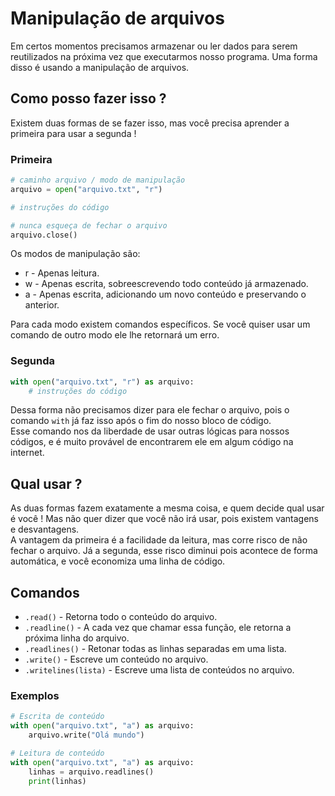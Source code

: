 # Manipulação de arquivos
Em certos momentos precisamos armazenar ou ler dados para serem reutilizados na próxima vez que executarmos nosso programa. Uma forma disso é usando a manipulação de arquivos.

## Como posso fazer isso ?
Existem duas formas de se fazer isso, mas você precisa aprender a primeira para usar a segunda !

### Primeira
```python
# caminho arquivo / modo de manipulação
arquivo = open("arquivo.txt", "r")

# instruções do código

# nunca esqueça de fechar o arquivo
arquivo.close()
```
Os modos de manipulação são:
- r - Apenas leitura.
- w - Apenas escrita, sobreescrevendo todo conteúdo já armazenado.
- a - Apenas escrita, adicionando um novo conteúdo e preservando o anterior.

Para cada modo existem comandos específicos. Se você quiser usar um comando de outro modo ele lhe retornará um erro.

### Segunda
```python
with open("arquivo.txt", "r") as arquivo:
    # instruções do código
```

Dessa forma não precisamos dizer para ele fechar o arquivo, pois o comando `with` já faz isso após o fim do nosso bloco de código.<br>
Esse comando nos da liberdade de usar outras lógicas para nossos códigos, e é muito provável de encontrarem ele em algum código na internet.

## Qual usar ?
As duas formas fazem exatamente a mesma coisa, e quem decide qual usar é você ! Mas não quer dizer que você não irá usar, pois existem vantagens e desvantagens.<br>
A vantagem da primeira é a facilidade da leitura, mas corre risco de não fechar o arquivo.
Já a segunda, esse risco diminui pois acontece de forma automática, e você economiza uma linha de código.

## Comandos
- `.read()` - Retorna todo o conteúdo do arquivo.
- `.readline()` - A cada vez que chamar essa função, ele retorna a próxima linha do arquivo.
- `.readlines()` - Retonar todas as linhas separadas em uma lista.
- `.write()` - Escreve um conteúdo no arquivo.
- `.writelines(lista)` - Escreve uma lista de conteúdos no arquivo.

### Exemplos
```python
# Escrita de conteúdo
with open("arquivo.txt", "a") as arquivo:
    arquivo.write("Olá mundo")
```

```python
# Leitura de conteúdo
with open("arquivo.txt", "a") as arquivo:
    linhas = arquivo.readlines()
    print(linhas)
```